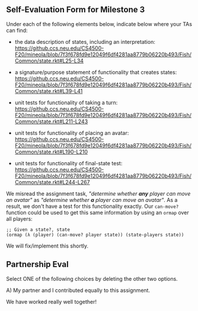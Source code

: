 ## Self-Evaluation Form for Milestone 3

Under each of the following elements below, indicate below where your
TAs can find:

- the data description of states, including an interpretation:  
https://github.ccs.neu.edu/CS4500-F20/mineola/blob/7f3f678fd9e12049f6df4281aa8779b06220b493/Fish/Common/state.rkt#L25-L34

- a signature/purpose statement of functionality that creates states:  
https://github.ccs.neu.edu/CS4500-F20/mineola/blob/7f3f678fd9e12049f6df4281aa8779b06220b493/Fish/Common/state.rkt#L39-L41

- unit tests for functionality of taking a turn:  
https://github.ccs.neu.edu/CS4500-F20/mineola/blob/7f3f678fd9e12049f6df4281aa8779b06220b493/Fish/Common/state.rkt#L211-L243

- unit tests for functionality of placing an avatar:  
https://github.ccs.neu.edu/CS4500-F20/mineola/blob/7f3f678fd9e12049f6df4281aa8779b06220b493/Fish/Common/state.rkt#L190-L210

- unit tests for functionality of final-state test:  
https://github.ccs.neu.edu/CS4500-F20/mineola/blob/7f3f678fd9e12049f6df4281aa8779b06220b493/Fish/Common/state.rkt#L244-L267  

We misread the assignment task, *"determine whether **any** player can move an avatar"* as *"determine whether **a** player can move an avatar"*. As a result, we don't have a test for this functionality exactly. Our `can-move?` function could be used to get this same information by using an `ormap` over all players:
```racket
;; Given a state?, state
(ormap (λ (player) (can-move? player state)) (state-players state))
```
We will fix/implement this shortly.

## Partnership Eval 

Select ONE of the following choices by deleting the other two options.

A) My partner and I contributed equally to this assignment. 

We have worked really well together!
